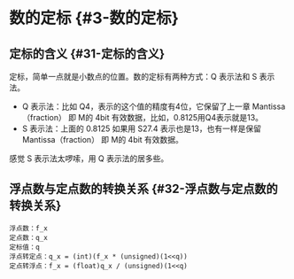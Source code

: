 # 数的定标 {#3-数的定标}

## 定标的含义 {#31-定标的含义}

定标，简单一点就是小数点的位置。数的定标有两种方式：Q 表示法和 S 表示法。

* Q 表示法：比如 Q4，表示的这个值的精度有4位，它保留了上一章 Mantissa（fraction） 即 M的 4bit 有效数据，比如，0.8125用Q4表示就是13。
* S 表示法：上面的 0.8125 如果用 S27.4 表示也是13，也有一样是保留 Mantissa（fraction） 即 M的 4bit 有效数据。

感觉 S 表示法太啰嗦，用 Q 表示法的居多些。

## 浮点数与定点数的转换关系 {#32-浮点数与定点数的转换关系}

```
浮点数：f_x
定点数：q_x
定标值：q
浮点转定点：q_x = (int)(f_x * (unsigned)(1<<q))
定点转浮点：f_x = (float)q_x / (unsigned)(1<<q)
```



